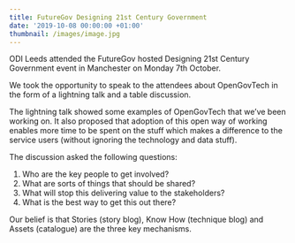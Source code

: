 ```yaml
---
title: FutureGov Designing 21st Century Government
date: '2019-10-08 00:00:00 +01:00'
thumbnail: /images/image.jpg
---
```

ODI Leeds attended the FutureGov hosted Designing 21st Century Government event in Manchester on Monday 7th October.

We took the opportunity to speak to the attendees about OpenGovTech in the form of a lightning talk and a table discussion.

The lightning talk showed some examples of OpenGovTech that we’ve been working on. It also proposed that adoption of this open way of working enables more time to be spent on the stuff which makes a difference to the service users (without ignoring the technology and data stuff).

The discussion asked the following questions:

1. Who are the key people to get involved?
2. What are sorts of things that should be shared?
3. What will stop this delivering value to the stakeholders?
4. What is the best way to get this out there?

Our belief is that Stories (story blog), Know How (technique blog) and Assets (catalogue) are the three key mechanisms.
